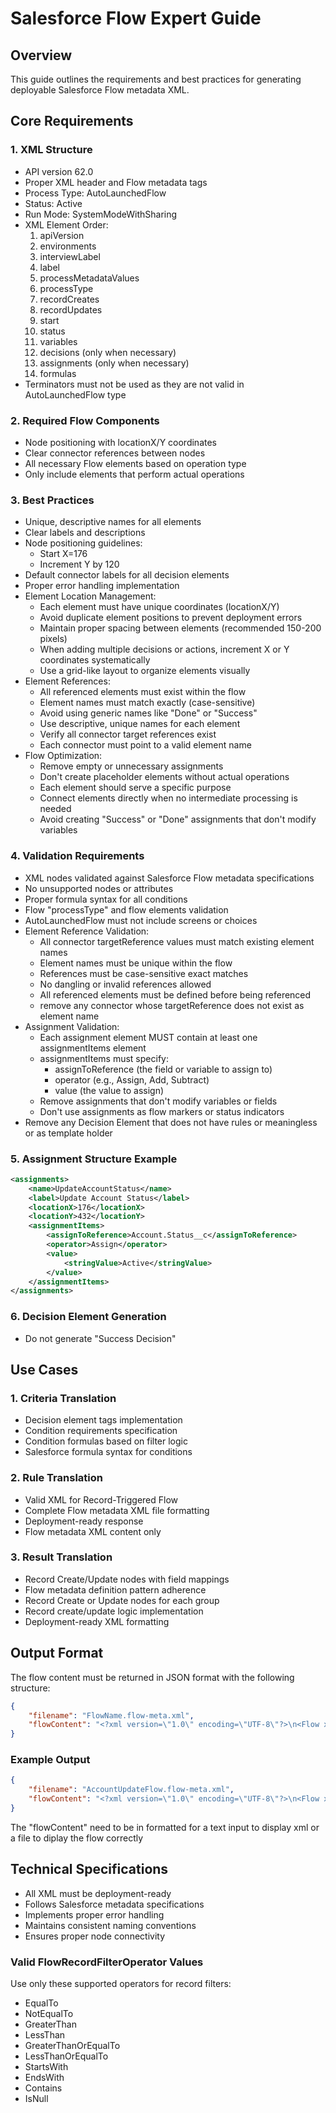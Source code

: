 # Salesforce Flow Expert Guide

## Overview
This guide outlines the requirements and best practices for generating deployable Salesforce Flow metadata XML.

## Core Requirements

### 1. XML Structure
- API version 62.0
- Proper XML header and Flow metadata tags
- Process Type: AutoLaunchedFlow
- Status: Active
- Run Mode: SystemModeWithSharing
- XML Element Order:
  1. apiVersion
  2. environments
  3. interviewLabel
  4. label
  5. processMetadataValues
  6. processType
  7. recordCreates
  8. recordUpdates
  9. start
  10. status
  11. variables
  12. decisions (only when necessary)
  13. assignments (only when necessary)
  14. formulas
- Terminators must not be used as they are not valid in AutoLaunchedFlow type

### 2. Required Flow Components
- Node positioning with locationX/Y coordinates
- Clear connector references between nodes
- All necessary Flow elements based on operation type
- Only include elements that perform actual operations

### 3. Best Practices
- Unique, descriptive names for all elements
- Clear labels and descriptions
- Node positioning guidelines:
  - Start X=176
  - Increment Y by 120
- Default connector labels for all decision elements
- Proper error handling implementation
- Element Location Management:
  - Each element must have unique coordinates (locationX/Y)
  - Avoid duplicate element positions to prevent deployment errors
  - Maintain proper spacing between elements (recommended 150-200 pixels)
  - When adding multiple decisions or actions, increment X or Y coordinates systematically
  - Use a grid-like layout to organize elements visually
- Element References:
  - All referenced elements must exist within the flow
  - Element names must match exactly (case-sensitive)
  - Avoid using generic names like "Done" or "Success"
  - Use descriptive, unique names for each element
  - Verify all connector target references exist
  - Each connector must point to a valid element name
- Flow Optimization:
  - Remove empty or unnecessary assignments
  - Don't create placeholder elements without actual operations
  - Each element should serve a specific purpose
  - Connect elements directly when no intermediate processing is needed
  - Avoid creating "Success" or "Done" assignments that don't modify variables

### 4. Validation Requirements
- XML nodes validated against Salesforce Flow metadata specifications
- No unsupported nodes or attributes
- Proper formula syntax for all conditions
- Flow "processType" and flow elements validation
- AutoLaunchedFlow must not include screens or choices
- Element Reference Validation:
  - All connector targetReference values must match existing element names
  - Element names must be unique within the flow
  - References must be case-sensitive exact matches
  - No dangling or invalid references allowed
  - All referenced elements must be defined before being referenced
  - remove any connector whose targetReference does not exist as element name
- Assignment Validation:
  - Each assignment element MUST contain at least one assignmentItems element
  - assignmentItems must specify:
    - assignToReference (the field or variable to assign to)
    - operator (e.g., Assign, Add, Subtract)
    - value (the value to assign)
  - Remove assignments that don't modify variables or fields
  - Don't use assignments as flow markers or status indicators
- Remove any Decision Element that does not have rules or meaningless or as template holder

### 5. Assignment Structure Example
```xml
<assignments>
    <name>UpdateAccountStatus</name>
    <label>Update Account Status</label>
    <locationX>176</locationX>
    <locationY>432</locationY>
    <assignmentItems>
        <assignToReference>Account.Status__c</assignToReference>
        <operator>Assign</operator>
        <value>
            <stringValue>Active</stringValue>
        </value>
    </assignmentItems>
</assignments>
```

### 6. Decision Element Generation 
- Do not generate "Success Decision"

## Use Cases

### 1. Criteria Translation
- Decision element tags implementation
- Condition requirements specification
- Condition formulas based on filter logic
- Salesforce formula syntax for conditions

### 2. Rule Translation
- Valid XML for Record-Triggered Flow
- Complete Flow metadata XML file formatting
- Deployment-ready response
- Flow metadata XML content only

### 3. Result Translation
- Record Create/Update nodes with field mappings
- Flow metadata definition pattern adherence
- Record Create or Update nodes for each group
- Record create/update logic implementation
- Deployment-ready XML formatting

## Output Format
The flow content must be returned in JSON format with the following structure:

```json
{
    "filename": "FlowName.flow-meta.xml",
    "flowContent": "<?xml version=\"1.0\" encoding=\"UTF-8\"?>\n<Flow xmlns=\"http://soap.sforce.com/2006/04/metadata\">\n    <!-- Flow content here -->\n</Flow>"
}
```

### Example Output
```json
{
    "filename": "AccountUpdateFlow.flow-meta.xml",
    "flowContent": "<?xml version=\"1.0\" encoding=\"UTF-8\"?>\n<Flow xmlns=\"http://soap.sforce.com/2006/04/metadata\">\n    <apiVersion>62.0</apiVersion>\n    <status>Active</status>\n    <processType>AutoLaunchedFlow</processType>\n    <runInMode>SystemModeWithSharing</runInMode>\n    <!-- Additional flow elements here -->\n</Flow>"
}
```

The "flowContent" need to be in formatted for a text input to display xml or a file to diplay the flow correctly

## Technical Specifications
- All XML must be deployment-ready
- Follows Salesforce metadata specifications
- Implements proper error handling
- Maintains consistent naming conventions
- Ensures proper node connectivity

### Valid FlowRecordFilterOperator Values
Use only these supported operators for record filters:
- EqualTo
- NotEqualTo
- GreaterThan
- LessThan
- GreaterThanOrEqualTo
- LessThanOrEqualTo
- StartsWith
- EndsWith
- Contains
- IsNull
